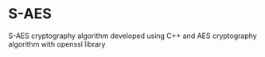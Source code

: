 # S-AES
S-AES cryptography algorithm developed using C++ and AES cryptography algorithm with openssl library
